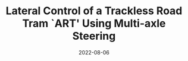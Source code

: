 ---
title: "Lateral Control of a Trackless Road Tram `ART' Using Multi-axle Steering"
collection: publications
permalink: /publication/2022-ART-baseline
date: 2022-08-06
venue: 'Proceedings of the International Association for Vehicle System Dynamics'
paperurl: '/files/pdfs/publications/qliu_art_2022.pdf'
link: 'https://doi.org/10.1007/978-3-031-07305-2_73'
citation: 'Qingwei Liu, Timothy Gordon, Sheng Zhou, Shammi Rahman, Peng Jin, Xiaocong Liu & Lei Xiao. (2022). Lateral Control of a Trackless Road Tram ‘ART’ Using Multi-axle Steering. In: Orlova, A., Cole, D. (eds) Advances in Dynamics of Vehicles on Roads and Tracks II. IAVSD 2021. Lecture Notes in Mechanical Engineering. Springer, Cham.'
---